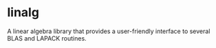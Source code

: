 # linalg
A linear algebra library that provides a user-friendly interface to several BLAS and LAPACK routines.
